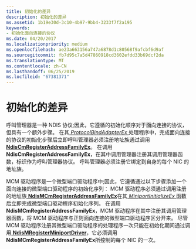 ```yaml
---
title: 初始化的差异
description: 初始化的差异
ms.assetid: 1b19e30d-3c10-4b97-9bb4-3233f7f2a195
keywords:
- 初始化面向连接的协议
ms.date: 04/20/2017
ms.localizationpriority: medium
ms.openlocfilehash: ae23a663156a747a6878d1c80568f9afcbf6d9af
ms.sourcegitcommit: fb7d95c7a5d47860918cd3602efdd33b69dcf2da
ms.translationtype: MT
ms.contentlocale: zh-CN
ms.lasthandoff: 06/25/2019
ms.locfileid: "67381371"
---
```

# <a name="differences-in-initialization"></a>初始化的差异





呼叫管理器是一种 NDIS 协议;因此，它遵循的初始化顺序对于面向连接的协议，但具有一个额外步骤。 在其[ *ProtocolBindAdapterEx* ](https://docs.microsoft.com/windows-hardware/drivers/ddi/content/ndis/nc-ndis-protocol_bind_adapter_ex)处理程序中，完成面向连接的协议的初始化步骤后立即呼叫管理器必须注册地址族通过调用[**NdisCmRegisterAddressFamilyEx**](https://docs.microsoft.com/windows-hardware/drivers/ddi/content/ndis/nf-ndis-ndiscmregisteraddressfamilyex)。 在调用**NdisCmRegisterAddressFamilyEx**，在其中调用管理器注册其调用管理器函数，标识作为呼叫管理器协议。 呼叫管理器必须注册它绑定到自身的每个 NIC 的地址族。

MCM 驱动程序是一个微型端口驱动程序中;因此，它遵循通过以下步骤添加一个面向连接的微型端口驱动程序的初始化序列： MCM 驱动程序必须通过调用注册的地址族[ **NdisMCmRegisterAddressFamilyEx**](https://docs.microsoft.com/windows-hardware/drivers/ddi/content/ndis/nf-ndis-ndismcmregisteraddressfamilyex)在其[ *MiniportInitializeEx* ](https://docs.microsoft.com/windows-hardware/drivers/ddi/content/ndis/nc-ndis-miniport_initialize)函数后立即完成微型端口驱动程序初始化序列。 在调用**NdisMCmRegisterAddressFamilyEx**，MCM 驱动程序在其中注册其调用管理器函数，将 MCM 驱动程序与正则面向连接的微型端口驱动程序区分开来。 尽管 MCM 驱动程序注册其微型端口驱动程序的处理程序一次只能在初始化期间通过调用[ **NdisMRegisterMiniportDriver**](https://docs.microsoft.com/windows-hardware/drivers/ddi/content/ndis/nf-ndis-ndismregisterminiportdriver)，它必须调用**NdisMCmRegisterAddressFamilyEx**所控制的每个 NIC 的一次。

 

 





